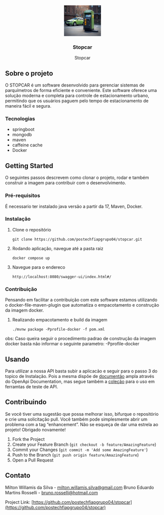 <!-- PROJECT LOGO -->
<br />
<div align="center">
  <a href="img/parking-meter.jpg">
    <img src="img/parking-meter.jpg" alt="Logo" width="120" height="100">
  </a>

<h3 align="center">Stopcar</h3>

  <p align="center">
    Stopcar
    <br />
  </p>
</div>

<!-- ABOUT THE PROJECT -->
## Sobre o projeto

O STOPCAR é um software desenvolvido para gerenciar sistemas de parquímetros de forma eficiente e conveniente. Este software oferece uma solução moderna e completa para controle de estacionamento urbano, permitindo que os usuários paguem pelo tempo de estacionamento de maneira fácil e segura.


### Tecnologias
* springboot
* mongodb
* maven
* caffeine cache
* Docker


<!-- GETTING STARTED -->
## Getting Started

O seguintes passos descrevem como clonar o projeto, rodar e também construir a imagem para contribuir com o desenvolvimento.

### Pré-requisitos

É necessario ter instalado java versão a partir da 17, Maven, Docker.

### Instalação
1. Clone o repositório
   ```
   git clone https://github.com/postechfiapgrupo04/stopcar.git
   ```
2. Rodando aplicação, navegue até a pasta raiz
   ```
   docker compose up
   ```
3. Navegue para o endereco
   ```
   http://localhost:8080/swagger-ui/index.html#/
   ```
### Contribuição
Pensando em facilitar a contribuição com este software estamos utilizando o docker-file-maven-plugin que automatiza o empacotamento e construção da imagem docker.
1. Realizando empacotamento e build da imagem
   ```
   ./mvnw package -Pprofile-docker -f pom.xml
   
obs: Caso queira seguir o procedimento padrao de construção da imagem docker basta não informar o seguinte parametro: -Pprofile-docker 
<!-- USAGE EXAMPLES -->
## Usando
Para utilizar a nossa API basta subir a aplicacão e seguir para o passo 3 do topico de Instalação. Pois a mesma dispõe de [documentão](http://localhost:8080/swagger-ui/index.html#/) ampla através do OpenApi Documentation, mas segue também a [coleção](collection-api/stopcar-api.postman_collection.json(collection-api%2Fstopcar-api.postman_collection.json)) para o uso em ferramtas de teste de API.

<!-- CONTRIBUTING -->
## Contribuindo

Se você tiver uma sugestão que possa melhorar isso, bifurque o repositório e crie uma solicitação pull. Você também pode simplesmente abrir um problema com a tag “enhancement”. Não se esqueça de dar uma estrela ao projeto! Obrigado novamente!

1. Fork the Project
2. Create your Feature Branch (`git checkout -b feature/AmazingFeature`)
3. Commit your Changes (`git commit -m 'Add some AmazingFeature'`)
4. Push to the Branch (`git push origin feature/AmazingFeature`)
5. Open a Pull Request

<!-- CONTACT -->
## Contato

Milton Willamis da Silva - milton.willamis.silva@gmail.com
Bruno Eduardo Martins Rosselli - bruno.rosselli@hotmail.com

Project Link: [https://github.com/postechfiapgrupo04/stopcar](https://github.com/postechfiapgrupo04/stopcar)

<!-- ACKNOWLEDGMENTS -->

